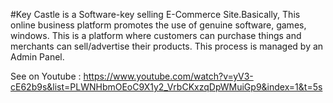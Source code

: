 #Key Castle is a Software-key selling E-Commerce Site.Basically, This online business platform  promotes the use of genuine software, games, windows. 
This is a platform where customers can purchase things and merchants can sell/advertise their products. This process is managed by an Admin Panel.

See on Youtube : https://www.youtube.com/watch?v=yV3-cE62b9s&list=PLWNHbmOEoC9X1y2_VrbCKxzqDpWMuiGp9&index=1&t=5s
